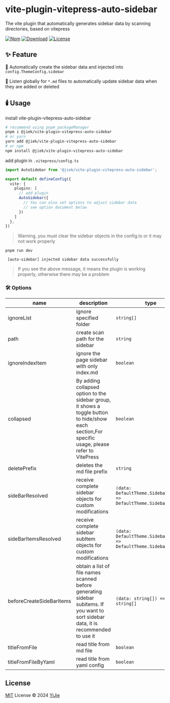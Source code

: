 # vite-plugin-vitepress-auto-sidebar

The vite plugin that automatically generates sidebar data by scanning directories, based on vitepress

[![Npm](https://img.shields.io/npm/v/@jiek/vite-plugin-vitepress-auto-sidebar)](http://blog.csdn.net/a_zhon)
[![Download](https://img.shields.io/npm/dt/@jiek/vite-plugin-vitepress-auto-sidebar)](http://blog.csdn.net/a_zhon)
[![License](https://img.shields.io/github/license/nwylzw/vite-plugin-vitepress-auto-sidebar)](http://blog.csdn.net/a_zhon)

## ✨ Feature

🚀 Automatically create the sidebar data and injected into `config.ThemeConfig.sidebar`

🤖 Listen globally for `*.md` files to automatically update sidebar data when they are added or deleted

## 🕯️ Usage

install vite-plugin-vitepress-auto-sidebar

```bash
# recommend using pnpm packageManager
pnpm i @jiek/vite-plugin-vitepress-auto-sidebar
# or yarn
yarn add @jiek/vite-plugin-vitepress-auto-sidebar
# or npm
npm install @jiek/vite-plugin-vitepress-auto-sidebar
```

add plugin in `.vitepress/config.ts`

```typescript
import AutoSidebar from '@jiek/vite-plugin-vitepress-auto-sidebar';

export default defineConfig({
  vite: {
    plugins: [
      // add plugin
      AutoSidebar({
        // You can also set options to adjust sidebar data
        // see option document below
      })
    ]
  },
})
```

> Warning, you must clear the sidebar objects in the config.ts or it may not work properly

`pnpm run dev`

```
 [auto-sidebar] injected sidebar data successfully
```

> If you see the above message, it means the plugin is working properly, otherwise there may be a problem

### 🛠️ Options

| name                     | description                                                                                                                                       | type                                                               | default |
| ------------------------ | ------------------------------------------------------------------------------------------------------------------------------------------------- | ------------------------------------------------------------------ | ------- |
| ignoreList               | ignore specified folder                                                                                                                           | `string[]`                                                         | `true`  |
| path                     | create scan path for the sidebar                                                                                                                  | `string`                                                           | `/docs` |
| ignoreIndexItem          | ignore the page sidebar with only index.md                                                                                                        | `boolean`                                                          | `false` |
| collapsed                | By adding collapsed option to the sidebar group, it shows a toggle button to hide/show each section,For specific usage, please refer to VitePress | `boolean`                                                          | `false` |
| deletePrefix             | deletes the md file prefix                                                                                                                        | `string`                                                           |         |
| sideBarResolved          | receive complete sidebar objects for custom modifications                                                                                         | `(data: DefaultTheme.SidebarMulti) => DefaultTheme.SidebarMulti`   |         |
| sideBarItemsResolved     | receive complete sidebar subItem objects for custom modifications                                                                                 | `(data: DefaultTheme.SidebarItem[]) => DefaultTheme.SidebarItem[]` |         |
| beforeCreateSideBarItems | obtain a list of file names scanned before generating sidebar subitems. If you want to sort sidebar data, it is recommended to use it             | `(data: string[]) => string[]`                                     |         |
| titleFromFile            | read title from md file                                                                                                                           | `boolean`                                                          | `false` |
| titleFromFileByYaml            | read title from yaml config                                                                                                                           | `boolean`                                                          | `false` |

## License

[MIT](./LICENSE) License © 2024 [YiJie](https://github.com/nwylzw)

